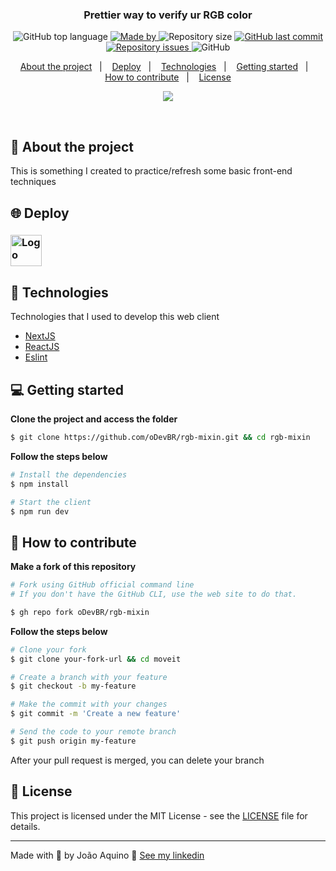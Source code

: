 <h3 align="center">
  Prettier way to verify ur RGB color
</h3>

<p align="center">
  <img alt="GitHub top language" src="https://img.shields.io/github/languages/top/oDevBR/rgb-mixin?color=green">

  <a href="https://www.linkedin.com/in/joao-aquino/" target="_blank" rel="noopener noreferrer">
    <img alt="Made by" src="https://img.shields.io/badge/made%20by-joao%20aquino-green">
  </a>

  <img alt="Repository size" src="https://img.shields.io/github/repo-size/oDevBR/rgb-mixin?color=green">

  <a href="https://github.com/oDevBR/rgb-mixin/commits/main">
    <img alt="GitHub last commit" src="https://img.shields.io/github/last-commit/oDevBR/rgb-mixin?color=green">
  </a>

  <a href="https://github.com/oDevBR/moveit/issues">
    <img alt="Repository issues" src="https://img.shields.io/github/issues/oDevBR/rgb-mixin?color=green">
  </a>

  <img alt="GitHub" src="https://img.shields.io/github/license/oDevBR/rgb-mixin?color=green">
</p>

<p align="center">
  <a href="#-about-the-project">About the project</a>&nbsp;&nbsp;&nbsp;|&nbsp;&nbsp;&nbsp;
  <a href="#-deploy">Deploy</a>&nbsp;&nbsp;&nbsp;|&nbsp;&nbsp;&nbsp;
  <a href="#-technologies">Technologies</a>&nbsp;&nbsp;&nbsp;|&nbsp;&nbsp;&nbsp;
  <a href="#-getting-started">Getting started</a>&nbsp;&nbsp;&nbsp;|&nbsp;&nbsp;&nbsp;
  <a href="#-how-to-contribute">How to contribute</a>&nbsp;&nbsp;&nbsp;|&nbsp;&nbsp;&nbsp;
  <a href="#-license">License</a>
</p>

<p align="center">
  <img src="https://user-images.githubusercontent.com/33878228/204419086-0332c5cc-69e0-4f2d-aeef-569b06c39c14.png">
</p>

</br>

## 📖 About the project

This is something I created to practice/refresh some basic front-end techniques

## 🌐 Deploy

### <a target="_blank" rel="noopener noreferrer" href="https://rgb-mixin.vercel.app/"><img width="50" height="50" src='https://cdn-icons-png.flaticon.com/512/4334/4334058.png' alt="Logo" /></a>

## 🚀 Technologies

Technologies that I used to develop this web client

- [NextJS](https://nextjs.org/)
- [ReactJS](https://reactjs.org/)
- [Eslint](https://eslint.org/)

## 💻 Getting started

**Clone the project and access the folder**

```bash
$ git clone https://github.com/oDevBR/rgb-mixin.git && cd rgb-mixin
```

**Follow the steps below**

```bash
# Install the dependencies
$ npm install

# Start the client
$ npm run dev
```

## 🤔 How to contribute

**Make a fork of this repository**

```bash
# Fork using GitHub official command line
# If you don't have the GitHub CLI, use the web site to do that.

$ gh repo fork oDevBR/rgb-mixin
```

**Follow the steps below**

```bash
# Clone your fork
$ git clone your-fork-url && cd moveit

# Create a branch with your feature
$ git checkout -b my-feature

# Make the commit with your changes
$ git commit -m 'Create a new feature'

# Send the code to your remote branch
$ git push origin my-feature
```

After your pull request is merged, you can delete your branch

## 📝 License

This project is licensed under the MIT License - see the [LICENSE](LICENSE) file for details.

---

Made with 💜 by João Aquino 👋 [See my linkedin](https://www.linkedin.com/in/joao-aquino/)

